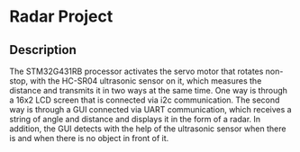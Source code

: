 # Radar Project
## Description
The STM32G431RB processor activates the servo motor that rotates non-stop, with the HC-SR04 ultrasonic sensor on it, which measures the distance and transmits it in two ways at the same time.
One way is through a 16x2 LCD screen that is connected via i2c communication.
The second way is through a GUI connected via UART communication, which receives a string of angle and distance and displays it in the form of a radar.
In addition, the GUI detects with the help of the ultrasonic sensor when there is and when there is no object in front of it.

